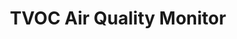 ---
date_added: 2021-09-15
model: AAQS-S01
vendor: Aqara
title: TVOC Air Quality Monitor
category: sensor
supports: temperature, humidity, battery, voc
z2m: VOCKQJK11LM
mlink: https://www.aqara.com/en/product/tvoc-air-quality-monitor
link2: https://www.amazon.com/dp/B094R8RBWT
link: https://www.domadoo.fr/en/peripheriques/5751-xiaomi-aqara-moniteur-de-qualite-d-air-zigbee-30-temp-hum-covt-6970504214644.html
link3: https://www.alzashop.com/zigbee-air-quality-sensor-aqara-tvoc-air-quality-monitor-d6519580.htm
link4: https://www.banggood.com/Aqara-Indoor-Air-Quality-Monitor-Pollution-Meter-for-TVOC-Temperature-and-Humidity-with-a-High-Contrast-E-Ink-Screen-Supports-HomeKit-Google-Alexa-and-IFTTT-for-Living-Room-Bedroom-and-Office-p-1885763.html
link5: https://www.idealo.de/preisvergleich/OffersOfProduct/201654658_-tvoc-air-quality-monitor-homekit-aaqs-s01-aqara.html
link6: https://aliexpress.com/item/1005003815597902.html
zigbeemodel: ['lumi.airmonitor.acn01']
compatible: [zha, tasmota, z2m, deconz]
deconz: 4704
EAN: VOCKQJK11LM
---